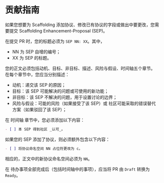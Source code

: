 # 贡献指南

如果您想要为 Scaffolding 添加协议、修改已有协议的字段或做出中要更改，您需要提交 Scaffolding Enhancement-Proposal (SEP)。

在提交 PR 时，您的标题必须为 `SEP NN: XX`。其中，
- NN 为 SEP 自增的编号；
- XX 为 SEP 的标题。

您的正文必须包括动机、目标、非目标、描述、风险与假设、时间轴五个章节。
在每个章节中，您应当分别描述：
- 动机：递交该 SEP 的原因；
- 目标：该 SEP 可能解决的问题或可使用的新功能；
- 非目标：该 SEP 不解决的问题，用于设置讨论的边界；
- 风险与假设：可能的风险（如果接受了该 SEP）或 社区可能采取的错误替代方案（如果驳回了该 SEP）；

在 时间轴 章节中，您必须添加以下内容：

```markdown
- [ ] 本 SEP 得到社区 _认可_。
```

如果您的 SEP 添加了协议，则必须额外包含以下内容：

```markdown
- [ ] 将协议命名空间 NN 占位符更改为 c。
```

相应的，正文中的新协议命名空间必须为 `NN`。

在 待办事项全部完成后（包括时间轴中的事项），应当将 PR 由 `Draft` 转换为 `Ready`。

